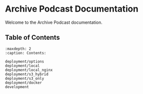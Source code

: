 # Archive Podcast Documentation

Welcome to the Archive Podcast documentation.

## Table of Contents

```{toctree}
:maxdepth: 2
:caption: Contents:

deployment/options
deployment/local
deployment/local_nginx
deployment/s3_hybrid
deployment/s3_only
deployment/docker
development
```

